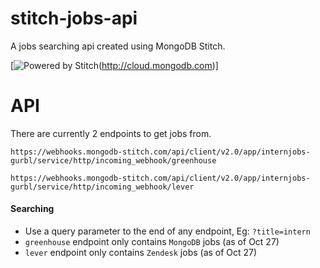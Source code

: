 # stitch-jobs-api

A jobs searching api created using MongoDB Stitch. 

[![Powered by Stitch](http://badge.learnstitch.com/?appid=internjobs-gurbl)(http://cloud.mongodb.com)]

# API

There are currently 2 endpoints to get jobs from. 

`https://webhooks.mongodb-stitch.com/api/client/v2.0/app/internjobs-gurbl/service/http/incoming_webhook/greenhouse`

`https://webhooks.mongodb-stitch.com/api/client/v2.0/app/internjobs-gurbl/service/http/incoming_webhook/lever`

#### Searching

- Use a query parameter to the end of any endpoint, Eg: `?title=intern`
- `greenhouse` endpoint only contains `MongoDB` jobs (as of Oct 27)
- `lever` endpoint only contains `Zendesk` jobs (as of Oct 27)
